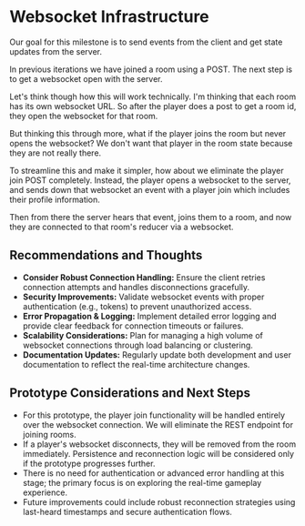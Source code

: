 # Websocket Infrastructure

Our goal for this milestone is to send events from the client and get state updates from the server.

In previous iterations we have joined a room using a POST.  The next step is to get
a websocket open with the server.

Let's think though how this will work technically.  I'm thinking that each room has
its own websocket URL.  So after the player does a post to get a room id,
they open the websocket for that room.

But thinking this through more, what if the player joins the room but never
opens the websocket? We don't want that player in the room state because they
are not really there.

To streamline this and make it simpler, how about we eliminate the player join POST
completely.  Instead, the player opens a websocket to the server, and sends
down that websocket an event with a player join which includes their profile information.

Then from there the server hears that event, joins them to a room, and now they are
connected to that room's reducer via a websocket.

## Recommendations and Thoughts

- **Consider Robust Connection Handling:** Ensure the client retries connection attempts and handles disconnections gracefully.
- **Security Improvements:** Validate websocket events with proper authentication (e.g., tokens) to prevent unauthorized access.
- **Error Propagation & Logging:** Implement detailed error logging and provide clear feedback for connection timeouts or failures.
- **Scalability Considerations:** Plan for managing a high volume of websocket connections through load balancing or clustering.
- **Documentation Updates:** Regularly update both development and user documentation to reflect the real-time architecture changes.

## Prototype Considerations and Next Steps

- For this prototype, the player join functionality will be handled entirely over the websocket connection. We will eliminate the REST endpoint for joining rooms.
- If a player's websocket disconnects, they will be removed from the room immediately. Persistence and reconnection logic will be considered only if the prototype progresses further.
- There is no need for authentication or advanced error handling at this stage; the primary focus is on exploring the real-time gameplay experience.
- Future improvements could include robust reconnection strategies using last-heard timestamps and secure authentication flows.
